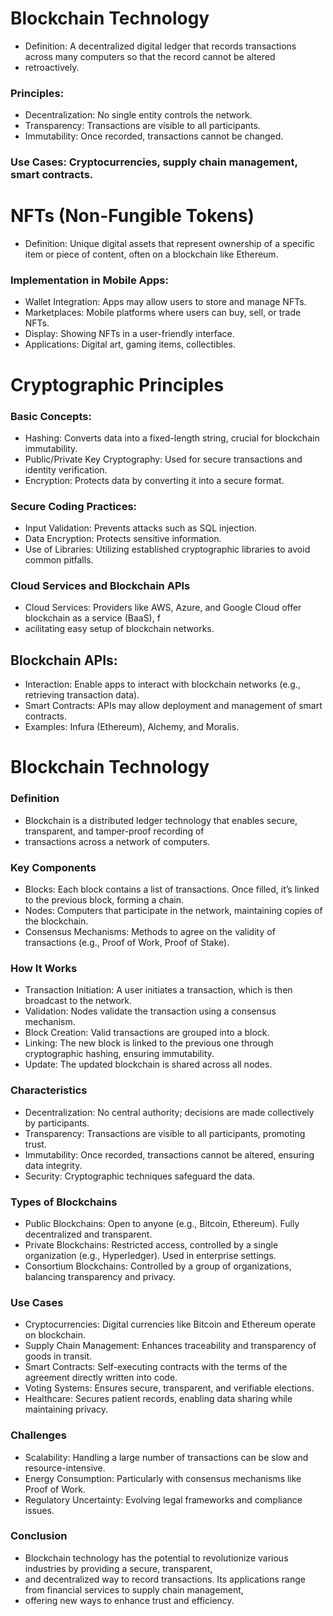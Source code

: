 # Blockchain Technology
- Definition: A decentralized digital ledger that records transactions across many computers so that the record cannot be altered 
- retroactively.
### Principles:
- Decentralization: No single entity controls the network.
- Transparency: Transactions are visible to all participants.
- Immutability: Once recorded, transactions cannot be changed.
### Use Cases: Cryptocurrencies, supply chain management, smart contracts.
# NFTs (Non-Fungible Tokens)
- Definition: Unique digital assets that represent ownership of a specific item or piece of content, often on a blockchain like Ethereum.
### Implementation in Mobile Apps:
- Wallet Integration: Apps may allow users to store and manage NFTs.
- Marketplaces: Mobile platforms where users can buy, sell, or trade NFTs.
- Display: Showing NFTs in a user-friendly interface.
- Applications: Digital art, gaming items, collectibles.
# Cryptographic Principles
### Basic Concepts:
- Hashing: Converts data into a fixed-length string, crucial for blockchain immutability.
- Public/Private Key Cryptography: Used for secure transactions and identity verification.
- Encryption: Protects data by converting it into a secure format.
### Secure Coding Practices:
- Input Validation: Prevents attacks such as SQL injection.
- Data Encryption: Protects sensitive information.
- Use of Libraries: Utilizing established cryptographic libraries to avoid common pitfalls.
### Cloud Services and Blockchain APIs
- Cloud Services: Providers like AWS, Azure, and Google Cloud offer blockchain as a service (BaaS), f
- acilitating easy setup of blockchain networks.
## Blockchain APIs:
- Interaction: Enable apps to interact with blockchain networks (e.g., retrieving transaction data).
- Smart Contracts: APIs may allow deployment and management of smart contracts.
- Examples: Infura (Ethereum), Alchemy, and Moralis.

# Blockchain Technology
### Definition
- Blockchain is a distributed ledger technology that enables secure, transparent, and tamper-proof recording of 
- transactions across a network of computers.

### Key Components
- Blocks: Each block contains a list of transactions. Once filled, it’s linked to the previous block, forming a chain.
- Nodes: Computers that participate in the network, maintaining copies of the blockchain.
- Consensus Mechanisms: Methods to agree on the validity of transactions (e.g., Proof of Work, Proof of Stake).
### How It Works
- Transaction Initiation: A user initiates a transaction, which is then broadcast to the network.
- Validation: Nodes validate the transaction using a consensus mechanism.
- Block Creation: Valid transactions are grouped into a block.
- Linking: The new block is linked to the previous one through cryptographic hashing, ensuring immutability.
- Update: The updated blockchain is shared across all nodes.
### Characteristics
- Decentralization: No central authority; decisions are made collectively by participants.
- Transparency: Transactions are visible to all participants, promoting trust.
- Immutability: Once recorded, transactions cannot be altered, ensuring data integrity.
- Security: Cryptographic techniques safeguard the data.
### Types of Blockchains
- Public Blockchains: Open to anyone (e.g., Bitcoin, Ethereum). Fully decentralized and transparent.
- Private Blockchains: Restricted access, controlled by a single organization (e.g., Hyperledger). Used in enterprise settings.
- Consortium Blockchains: Controlled by a group of organizations, balancing transparency and privacy.
### Use Cases
- Cryptocurrencies: Digital currencies like Bitcoin and Ethereum operate on blockchain.
- Supply Chain Management: Enhances traceability and transparency of goods in transit.
- Smart Contracts: Self-executing contracts with the terms of the agreement directly written into code.
- Voting Systems: Ensures secure, transparent, and verifiable elections.
- Healthcare: Secures patient records, enabling data sharing while maintaining privacy.
### Challenges
- Scalability: Handling a large number of transactions can be slow and resource-intensive.
- Energy Consumption: Particularly with consensus mechanisms like Proof of Work.
- Regulatory Uncertainty: Evolving legal frameworks and compliance issues.
### Conclusion
- Blockchain technology has the potential to revolutionize various industries by providing a secure, transparent, 
- and decentralized way to record transactions. Its applications range from financial services to supply chain management, 
- offering new ways to enhance trust and efficiency.
